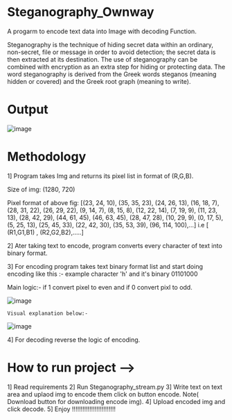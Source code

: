 # Steganography_Ownway
A progarm to encode text data into Image  with decoding Function.

Steganography is the technique of hiding secret data within an ordinary, non-secret, file or message in order to avoid detection; the secret data is then extracted at its destination. The use of steganography can be combined with encryption as an extra step for hiding or protecting data. The word steganography is derived from the Greek words steganos (meaning hidden or covered) and the Greek root graph (meaning to write).

# Output

![image](https://user-images.githubusercontent.com/67000746/206674897-f9def5df-c526-4a70-b454-83f6c141b2ef.png)

# Methodology

1] Program takes Img and returns its pixel list in format of (R,G,B).
        
  Size of img: (1280, 720)

Pixel format of above fig: 
[(23, 24, 10), (35, 35, 23), (24, 26, 13), (16, 18, 7), (28, 31, 22), (26, 29, 22), (9, 14, 7), (8, 15, 8), (12, 22, 14), (7, 19, 9), (11, 23, 13), (28, 42, 29), (44, 61, 45), (46, 63, 45), (28, 47, 28), (10, 29, 9), (0, 17, 5), (5, 25, 13), (25, 45, 33), (22, 42, 30), (35, 53, 39), (96, 114, 100),...]
i.e [ (R1,G1,B1) , (R2,G2,B2),.....]

2] Ater taking text to encode, program converts every character of text into binary format.

3]  For encoding program takes text binary format list and start doing encoding like this :-
    example character 'h' and it's binary 01101000
    
    
   Main logic:-  if 1 convert pixel to even and if 0 convert pixl to odd.
   
   ![image](https://user-images.githubusercontent.com/67000746/206677859-871510d2-2fd4-4b50-85eb-5754ad54c513.png)
    
    Visual explanation below:- 
      
   ![image](https://user-images.githubusercontent.com/67000746/206677567-28f5f9d5-5559-4306-92f2-7d3a1d6678fd.png)
   
4] For decoding reverse the logic of encoding.


# How to run project -->

1] Read requirements
2] Run Steganography_stream.py
3] Write text on text area and uplaod img to encode them click on button encode. Note( Download button for downloading encode img).
4] Upload encoded img and click decode.
5] Enjoy !!!!!!!!!!!!!!!!!!!!!!!!!

 
  
    
